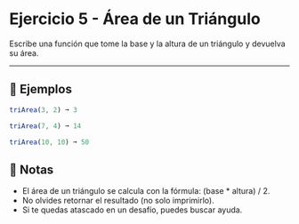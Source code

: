 # Ejercicio 5 - Área de un Triángulo

Escribe una función que tome la base y la altura de un triángulo y devuelva su área.

---

## 🧪 Ejemplos

```javascript
triArea(3, 2) ➞ 3

triArea(7, 4) ➞ 14

triArea(10, 10) ➞ 50
```

## 📝 Notas

- El área de un triángulo se calcula con la fórmula: (base * altura) / 2.
- No olvides retornar el resultado (no solo imprimirlo).
- Si te quedas atascado en un desafío, puedes buscar ayuda.
